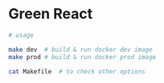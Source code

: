 # Green React
```sh
# usage

make dev  # build & run docker dev image
make prod # build & run docker prod image

cat Makefile  # to check other options
```
